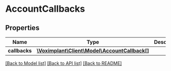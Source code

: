 # AccountCallbacks

## Properties
Name | Type | Description | Notes
------------ | ------------- | ------------- | -------------
**callbacks** | [**\Voximplant\Client\Model\AccountCallback[]**](AccountCallback.md) |  | [optional] 

[[Back to Model list]](../README.md#documentation-for-models) [[Back to API list]](../README.md#documentation-for-api-endpoints) [[Back to README]](../README.md)


